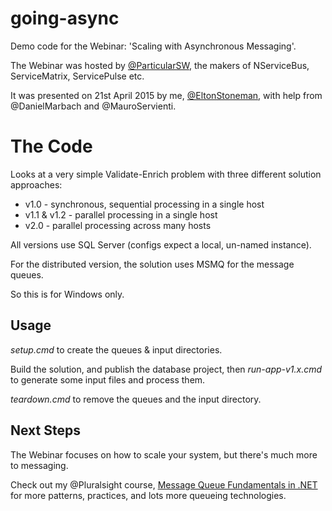 # going-async

Demo code for the Webinar: 'Scaling with Asynchronous Messaging'.

The Webinar was hosted by [@ParticularSW](http://particular.net/), the makers of NServiceBus, ServiceMatrix, ServicePulse etc.

It was presented on 21st April 2015 by me, [@EltonStoneman](http://geekswithblogs.net/eltonstoneman/Default.aspx), with help from @DanielMarbach and @MauroServienti.

# The Code

Looks at a very simple Validate-Enrich problem with three different solution approaches:

+ v1.0 - synchronous, sequential processing in a single host
+ v1.1 & v1.2 - parallel processing in a single host
+ v2.0 - parallel processing across many hosts

All versions use SQL Server (configs expect a local, un-named instance).

For the distributed version, the solution uses MSMQ for the message queues.

So this is for Windows only.

## Usage

*setup.cmd* to create the queues & input directories. 

Build the solution, and publish the database project, then *run-app-v1.x.cmd* to generate some input files and process them. 

*teardown.cmd* to remove the queues and the input directory.

## Next Steps

The Webinar focuses on how to scale your system, but there's much more to messaging. 

Check out my @Pluralsight course, [Message Queue Fundamentals in .NET](http://www.pluralsight.com/courses/message-queue-fundamentals-dotnet) for more patterns, practices, and lots more queueing technologies.

